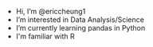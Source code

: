 - Hi, I’m @ericcheung1
- I’m interested in Data Analysis/Science
- I’m currently learning pandas in Python
- I'm familiar with R

<!---
ericcheung1/ericcheung1 is a ✨ special ✨ repository because its `README.md` (this file) appears on your GitHub profile.
You can click the Preview link to take a look at your changes.
--->
